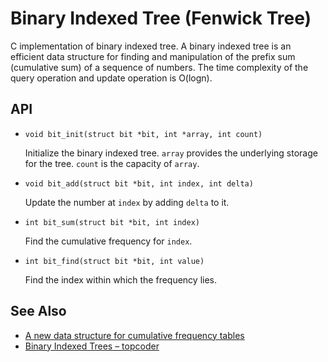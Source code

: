 # Binary Indexed Tree (Fenwick Tree)

C implementation of binary indexed tree. A binary indexed tree is an efficient data structure for finding and manipulation of the prefix sum (cumulative sum) of a sequence of numbers. The time complexity of the query operation and update operation is O(logn).

## API

* `void bit_init(struct bit *bit, int *array, int count)`

   Initialize the binary indexed tree. `array` provides the underlying storage for the tree. `count` is the capacity of `array`.

* `void bit_add(struct bit *bit, int index, int delta)`

   Update the number at `index` by adding `delta` to it.

* `int bit_sum(struct bit *bit, int index)`

   Find the cumulative frequency for `index`.

* `int bit_find(struct bit *bit, int value)`

   Find the index within which the frequency lies.

## See Also

* [A new data structure for cumulative frequency tables](http://citeseerx.ist.psu.edu/viewdoc/summary?doi=10.1.1.14.8917)
* [Binary Indexed Trees – topcoder](https://www.topcoder.com/community/data-science/data-science-tutorials/binary-indexed-trees/)
